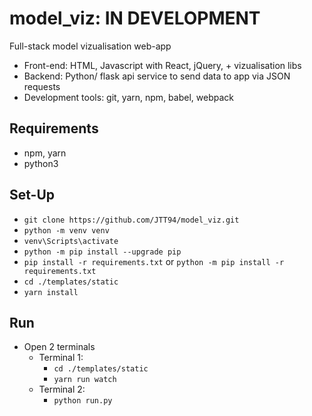 # model_viz: IN DEVELOPMENT

Full-stack model vizualisation web-app

- Front-end: HTML, Javascript with React, jQuery, + vizualisation libs
- Backend: Python/ flask api service to send data to app via JSON requests
- Development tools: git, yarn, npm, babel, webpack

## Requirements
- npm, yarn
- python3

## Set-Up
- `git clone https://github.com/JTT94/model_viz.git`
- `python -m venv venv`
- `venv\Scripts\activate`
- `python -m pip install --upgrade pip` 
- `pip install -r requirements.txt` or `python -m pip install -r requirements.txt`
- `cd ./templates/static`
- `yarn install`

## Run
- Open 2 terminals
  - Terminal 1: 
    - `cd ./templates/static`
    - `yarn run watch`
  - Terminal 2: 
    - `python run.py`
